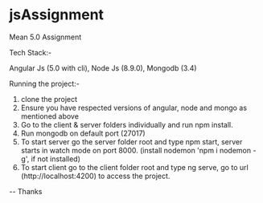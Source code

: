 # jsAssignment
Mean 5.0 Assignment

Tech Stack:-

Angular Js (5.0 with cli), Node Js (8.9.0), Mongodb (3.4)

Running the project:-

1. clone the project
2. Ensure you have respected versions of angular, node and mongo as mentioned above
3. Go to the client & server folders individually and run npm install.
4. Run mongodb on default port (27017)
5. To start server go the server folder root and type npm start, server starts in watch mode on port 8000. (install nodemon 'npm i nodemon -g', if not installed)
6. To start client go to the client folder root and type ng serve, go to url (http://localhost:4200) to access the project.

-- Thanks
